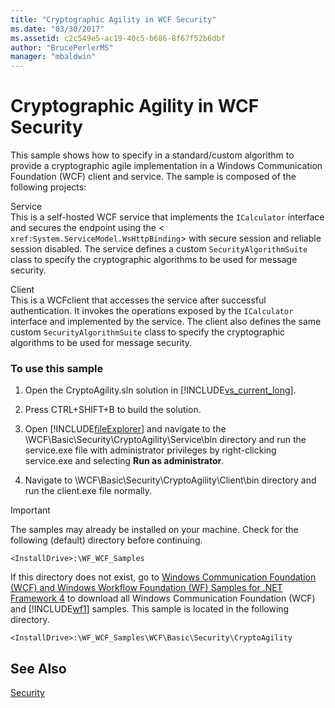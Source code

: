 ```yaml
---
title: "Cryptographic Agility in WCF Security"
ms.date: "03/30/2017"
ms.assetid: c2c549e5-ac19-40c5-b686-8f67f52b6dbf
author: "BrucePerlerMS"
manager: "mbaldwin"
---
```

# Cryptographic Agility in WCF Security
This sample shows how to specify in a standard/custom algorithm to provide a cryptographic agile implementation in a Windows Communication Foundation (WCF) client and service. The sample is composed of the following projects:  
  
 Service  
 This is a self-hosted WCF service that implements the `ICalculator` interface and secures the endpoint using the <<!--zz xref:System.ServiceModel.WsHttpBinding --> `xref:System.ServiceModel.WsHttpBinding`> with secure session and reliable session disabled. The service defines a custom `SecurityAlgorithmSuite` class to specify the cryptographic algorithms to be used for message security.  
  
 Client  
 This is a WCFclient that accesses the service after successful authentication. It invokes the operations exposed by the `ICalculator` interface and implemented by the service. The client also defines the same custom `SecurityAlgorithmSuite` class to specify the cryptographic algorithms to be used for message security.  
  
### To use this sample  
  
1. Open the CryptoAgility.sln solution in [!INCLUDE[vs_current_long](../../../../includes/vs-current-long-md.md)].  
  
2. Press CTRL+SHIFT+B to build the solution.  
  
3. Open [!INCLUDE[fileExplorer](../../../../includes/fileexplorer-md.md)] and navigate to the \WCF\Basic\Security\CryptoAgility\Service\bin directory and run the service.exe file with administrator privileges by right-clicking service.exe and selecting **Run as administrator**.  
  
4. Navigate to \WCF\Basic\Security\CryptoAgility\Client\bin directory and run the client.exe file normally.  
  
> [!IMPORTANT]
>  The samples may already be installed on your machine. Check for the following (default) directory before continuing.  
> 
>  `<InstallDrive>:\WF_WCF_Samples`  
> 
>  If this directory does not exist, go to [Windows Communication Foundation (WCF) and Windows Workflow Foundation (WF) Samples for .NET Framework 4](http://go.microsoft.com/fwlink/?LinkId=150780) to download all Windows Communication Foundation (WCF) and [!INCLUDE[wf1](../../../../includes/wf1-md.md)] samples. This sample is located in the following directory.  
> 
>  `<InstallDrive>:\WF_WCF_Samples\WCF\Basic\Security\CryptoAgility`  
  
## See Also  
 [Security](../../../../docs/framework/wcf/feature-details/security.md)
